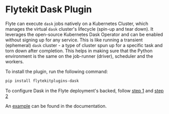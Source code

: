 # Flytekit Dask Plugin

Flyte can execute `dask` jobs natively on a Kubernetes Cluster, which manages the virtual `dask` cluster's lifecycle
(spin-up and tear down). It leverages the open-source Kubernetes Dask Operator and can be enabled without signing up
for any service. This is like running a transient (ephemeral) `dask` cluster - a type of cluster spun up for a specific
task and torn down after completion. This helps in making sure that the Python environment is the same on the job-runner
(driver), scheduler and the workers.

To install the plugin, run the following command:

```bash
pip install flytekitplugins-dask
```

To configure Dask in the Flyte deployment's backed, follow
[step 1](https://docs.flyte.org/projects/cookbook/en/latest/auto/integrations/kubernetes/k8s_dask/index.html#step-1-deploy-the-dask-plugin-in-the-flyte-backend)
and
[step 2](https://docs.flyte.org/projects/cookbook/en/latest/auto/auto/integrations/kubernetes/k8s_dask/index.html#step-2-environment-setup)

An [example](https://docs.flyte.org/projects/cookbook/en/latest/auto/integrations/kubernetes/k8s_dask/index.html)
can be found in the documentation.
